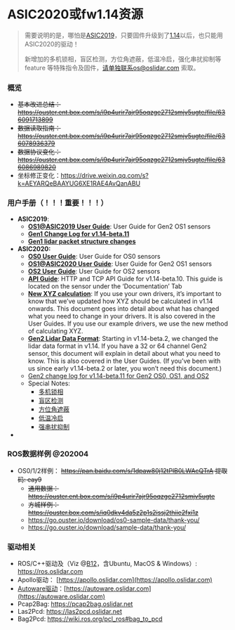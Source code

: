 # ASIC2020或fw1.14资源

> 需要说明的是，哪怕是[ASIC2019](/asic2019)，只要固件升级到了[1.14](https://drive.weixin.qq.com/s?k=AEYARQeBAAYI0GVkHtAE4AvQanABU)以后，也只能用ASIC2020的驱动！
>
> 新增加的多机锁相，盲区检测，方位角遮蔽，低温冷启，强化串扰抑制等feature 等特殊指令及固件，请单独联系os@oslidar.com 索取。

### 概览

- ~~基本改进总结：https://ouster.ent.box.com/s/i9p4urir7ajr95oqzge2712smjv5ugte/file/636091713899~~
- ~~数据读取指南：https://ouster.ent.box.com/s/i9p4urir7ajr95oqzge2712smjv5ugte/file/636078936379~~
- ~~数据协议变化：https://ouster.ent.box.com/s/i9p4urir7ajr95oqzge2712smjv5ugte/file/636086989820~~
- 坐标修正变化：https://drive.weixin.qq.com/s?k=AEYARQeBAAYUG6XE1RAE4AvQanABU

### 用户手册（！！！重要！！！）

- **ASIC2019**:
  - **[OS1@ASIC2019 User Guide](https://data.ouster.io/beta-program/v1.14-beta-11/OS1-Gen1-User-Guide-v1.14.0-beta.11.pdf)**: User Guide for Gen2 OS1 sensors
  - **[Gen1 Change Log  for v1.14-beta.11](https://go.ouster.io/cs/c/?cta_guid=18303bad-efc7-46d7-8f15-b712ce112a94&placement_guid=3936884e-40f9-4aea-8bfa-13cac728a4f8&portal_id=5054152&canon=https%3A%2F%2Fgo.ouster.io%2Fbeta-program%2Fbeta-10%2F&redirect_url=APefjpF5GMrVWGOckS26FrhGQB7VwwVTIkLWvgZty7TfjOY9EhW5V8yNmQOjTty2PjeYCcz9VL8BYLfCKLaeMpCaBrILf6zGZsaMQqmKL56L9LoFFzFMhl3_k_RZueGTyOepD0wTMUrqy39rUaB6Slv7hdSKhVupA9zDEMZSJ_X7PfMmSTFr1m49v6auoLMjVWrmqSvQiQv1gSpCD6Wex3R_PIVDbWwXNmBomgdwQ1sBQYWilcns1soy5FYSXSrRhq_9_lRIzEJxOFebcrnBX-EIZQ90OP20tLYWYbOL-e6aDiUUlKXZ3hWbKhtYgOLA0ehpyICmn9Is&click=34962130-1228-4c01-bab7-d92ecdfa9de0&hsutk=f7f9fa89a9b3a83930a447116d9a1796&signature=AAH58kH5h1_AjQy61oTFgE_fuoihwlopzQ&pageId=29569243223&__hstc=82216777.f7f9fa89a9b3a83930a447116d9a1796.1589280439546.1592541417311.1592549839117.7&__hssc=82216777.1.1592549839117&__hsfp=2237477749&contentType=landing-page)**
  - **[Gen1 lidar packet structure changes](https://data.ouster.io/beta-program/v1.14-beta-10/Gen1%20lidar%20data%20structure.pdf)**
- **ASIC2020:**
  - **[OS0 User Guide](https://data.ouster.io/beta-program/v1.14-beta-11/OS0-User-Guide-v1.14.0-beta.11.pdf)**: User Guide for OS0 sensors
  - **[OS1@ASIC2020 User Guide](https://data.ouster.io/beta-program/v1.14-beta-11/OS1-User-Guide-v1.14.0-beta.11.pdf)**: User Guide for Gen2 OS1 sensors
  - **[OS2 User Guide](https://data.ouster.io/beta-program/v1.14-beta-11/OS2-User-Guide-v1.14.0-beta.11.pdf)**: User Guide for OS2 sensors
  - **[API Guide](https://data.ouster.io/beta-program/v1.14-beta-11/Ouster-Sensor-API-Guide-v1.14.0-beta.11.pdf)**: HTTP and TCP API Guide for v1.14-beta.10. This guide is located on the sensor under the ‘Documentation’ Tab
  - **[New XYZ calculation](https://data.ouster.io/beta-program/v1.14-beta-10/New%20lidar%20range%20data%20to%20XYZ.pdf)**: If you use your own drivers, it’s important to know that we’ve updated how XYZ should be calculated in v1.14 onwards. This document goes into detail about what has changed what you need to change in your drivers. It is also covered in the User Guides. If you use our example drivers, we use the new method of calculating XYZ.
  - **[Gen2 Lidar Data Format](https://data.ouster.io/beta-program/v1.14-beta-10/Gen2%20lidar%20data%20structure.pdf)**: Starting in v1.14-beta.2, we changed the lidar data format in v1.14. If you have a 32 or 64 channel Gen2 sensor, this document will explain in detail about what you need to know. This is also covered in the User Guides. (If you’ve been with us since early v1.14-beta.2 or later, you won’t need this document.)
  - [Gen2 change log for v1.14-beta.11 for Gen2 OS0, OS1, and OS2](https://go.ouster.io/cs/c/?cta_guid=fcb45be5-8e29-4da4-852e-20223246fd9f&placement_guid=a4330d4a-5d67-49ab-9f3a-647007a6ddec&portal_id=5054152&canon=https%3A%2F%2Fgo.ouster.io%2Fbeta-program%2Fbeta-10%2F&redirect_url=APefjpGi_8ITxKWgEFTd8LixwirlQZr89n5aEFGQSTf-bAX-4ilaQZ1ptEg-wJJ2_nfNNz59iHBogspb7y9T-EWQ017u10MRB6znTF5iVjQBhaFxms771fCIXPRSTWKk8zkSlvba1UkWYHqkH-fwr9NoElBw5IYrBJphRQ4rNWEaxmdjc30xozUeoMNc7Jag2388ZRiQZgMLQs702jLWOxAXywaLeoakBGr1oJ-fILCgrcaltTkHVCug2bfnynMhrtfIUkHU3n9yu0pqsM3gQuwvS3x2VZW6FNRhn0Y6YtFU4vWzOUPKeNAOKWSnjT8TOmgdFL7qeofa&click=ae5a13c8-5594-43dc-ab41-aa74d1a8c30e&hsutk=f7f9fa89a9b3a83930a447116d9a1796&signature=AAH58kEqrN7h1RuiRSWyHA7T9rjIW0sbsg&pageId=29569243223&__hstc=82216777.f7f9fa89a9b3a83930a447116d9a1796.1589280439546.1592541417311.1592549839117.7&__hssc=82216777.1.1592549839117&__hsfp=2237477749&contentType=landing-page)
  - Special Notes:
    - [多机锁相](https://go.ouster.io/cs/c/?cta_guid=89950dbc-376e-4864-b95a-6c669bb12d84&placement_guid=3b420160-bfab-41ca-87e3-cf7fe2ba945d&portal_id=5054152&canon=https%3A%2F%2Fgo.ouster.io%2Fbeta-program%2Fbeta-10%2F&redirect_url=APefjpGHSGMXRtZYKX58o6YS3sm8HFDtXn2AqEh7JsM7V8p1wyWNPmil1hB-EWvUy2a87_PLu1nN61RR8ra7viVGDcNYPdNKynOurNNS4TGHhT-7JTVElcnJt_5YXLPlHE0GDqMwyyFdv0s7lcICUsMdy2ApkLwDcMLO-hFOvk2Vx24ZY-DfKb2VdvqC_5_bhE2NwR0g3TJosJfVf9J4DydF1vDUeMGn3OJlaP634Ia8O1NSTfMvxQLfidQ3IR5PP5LdU8xQ9prf0EnggNhFk7_GeN0DA1U17vqn5j3oubkbyrTNZJX3qDnoIoIJrxWDA2NEykQbtywDYvOA5he4o2L6MFL8c5q6kKaiGoa51FxPsY93KP8Xm4E&click=e0264b14-6631-445b-a179-7ce9b8cb72f9&hsutk=309af5574f913a30980d651eafa90dd4&signature=AAH58kEyYSCubKgMd7SYSKBDdlrCrZQmWA&pageId=29569244383&__hstc=82216777.309af5574f913a30980d651eafa90dd4.1598932903127.1599982472787.1600863714552.4&__hssc=82216777.8.1600863714552&__hsfp=3417619826&contentType=landing-page)
    - [盲区检测](https://go.ouster.io/cs/c/?cta_guid=2a2c468d-ef45-4a3a-8184-0a6044955811&placement_guid=faa557f6-952d-4b17-a298-159379075ad1&portal_id=5054152&canon=https%3A%2F%2Fgo.ouster.io%2Fbeta-program%2Fbeta-10%2F&redirect_url=APefjpEJQhzjZPoEr5uAFmkJYwMiMB2G3OqTwaNuBxPLyZKsEP3zZ8erJ1KNYQpdBKJMB-Z3aLkMEn24iROfjs7FGIJfF_m_01sKfaLbEnktgjz7Py49_VEQiwZk9lILt1u9NNCVeTnGRCoS-cB0bJmRRQKIySzKeQJkUA9i0PsXSHzZv6VR0nXgV2--isseNxNxG40GmSNZDVf0oKEShIiga-FjYBITZyNZD78gpRRKkC8-FfhYIqrnL4LWACdB0DyOB2BpF1EaisNRBI76tsG9DHc3Xgwxll35sMiUZSdC_I5DF2GXX1TfeiFFRspIKIv8Boh2Zw2m_X8KyfJ2x2NSy-0j3pwTXMSkjcGolCCQybZRROD9UJ0&click=f741c7a9-dfde-4530-a3ee-9efb836e47d2&hsutk=309af5574f913a30980d651eafa90dd4&signature=AAH58kEOSowh6M98gMFbt1A3p-hdi9wUVA&pageId=29569360225)
    - [方位角遮蔽](https://go.ouster.io/cs/c/?cta_guid=e686bce5-86da-44d8-b95d-1af6fc9d1d87&placement_guid=a7a02ce2-8642-44b6-abfd-c9d2ec3c11a9&portal_id=5054152&canon=https%3A%2F%2Fgo.ouster.io%2Fbeta-program%2Fbeta-10%2F&redirect_url=APefjpFzd00tzaT47K63uvZPSeeuVKiSxZ4VrDWdHpffndnLt0FHboDN1WiJxTQVdfrlRa7jmq4Xlrs0EoI-zvoN3NUS47twZJn56Qi9Jw9k9VS83LmuxShDT8Jl8EpGU7g1lsR8SUHH0XVfnYAVUTO5mytlBJ41JdgAu5LV2xRwdVQCQVcDOIs4me1GCQlTtxTTW08q7wM7eNxoWnMLcOT2seNINjnX4fj7075shkEHqnsFnseBDfjLyblO7XE6jF-I1sZzkIGHOhV2uWzet58BTS5l8RuEcPB3c6bBqhlY_UD81UW2MZM_geOEkyc8Ew0ES-U0ftJwziE4xAr6SrvWvZ73usR759d0G0_D9Ev2w_OMR-D0sB4&click=0c9a82cf-6054-4201-8d2d-9d0d1f64a407&hsutk=309af5574f913a30980d651eafa90dd4&signature=AAH58kHHxN5z6O2s2o-hQkWxu8NgJHn08Q&pageId=29569244219)
    - [低温冷启](https://go.ouster.io/cs/c/?cta_guid=985bb9ea-85b7-4e7a-8c02-191f495468ad&placement_guid=1d338d62-cb37-4a0c-bb32-74c0f8ce52af&portal_id=5054152&canon=https%3A%2F%2Fgo.ouster.io%2Fbeta-program%2Fbeta-10%2F&redirect_url=APefjpER8aVF2V4TbgFW59GDO81ckt_mQTfkTD3fSiVhMikMBPRMpxtQtaYAUd84JsQabwdlYq4aXZXG_ogVAmrVKgj8x-SEVehZd7qE3Nwqpvf3pY7t5ACZXfXh6w8Oh0xQsMNvhw0Q7M-LJOd2BSrcS3d8chETYeZLtUmB9LWG5a3r2mHREa4LPNHaIsC2kLFWLWN3vipTNmta1bv4es1CvM4K11gyI57X9Ytu7ufUlzISVyCQ9bvwdY1MU0MkVzAbiw2Q_7Wl-6_k8uPmqvsIWawiRytlSKr37jSW2nW0GF7O8rXEbO2A4PfqBvB1jQqH-MQ6XKQFP9lb14j3t-Do54K2Uy3IibYDTYFZF1SGS3-dfbqehEM&click=49bfc0cd-b0ce-49c5-8106-47fb32f6f57a&hsutk=309af5574f913a30980d651eafa90dd4&signature=AAH58kGwDPTDo8kPKBmws-HbsNtRrPOziw&pageId=29569244332)
    - [强串扰抑制](https://go.ouster.io/cs/c/?cta_guid=44783b0c-f7c5-47ff-b14f-ddb08d59103b&placement_guid=85210f60-39b1-4f2b-90ba-644b031c8906&portal_id=5054152&canon=https%3A%2F%2Fgo.ouster.io%2Fbeta-program%2Fbeta-10%2F&redirect_url=APefjpHK9iskpDCBFioBB6fsNspyQciqL5buBO5Lgi9mxPvf5MM1RRPQS4fXKy4-LuvIGVXb-jYPXcYVIM54HzupGGiV64CYC5J1FGDN4O2EwB4qZVsgPNvpvRsE9tPZYxs_qKAyuaOODjYWx9w-pN5HHIeM6rImdYFiqICd2BFoPQn0nlukYSSDkVMq3FwdFgYKjWsdgkigQBdlUK47xW2zGIanT9DK7zYTj3KclPWQ9X9zzlXk2_Qe5IzlDWePKS27u68Cb3ZMK1k0ZVKZD0XlvBcPZyealgn86HUUublwBYZ314IYdt0tk_tjLu_5bGjkk7KHOTwYCD10-v976oCRDKtfVVIqEvYJz8UwHIRHv8r_bsmmb8c&click=137eccd7-d14a-4d44-9f7e-84f880a939d5&hsutk=309af5574f913a30980d651eafa90dd4&signature=AAH58kEHc04UTXmTcIqeBun-Njggbmb06A&pageId=29675795068&__hstc=82216777.309af5574f913a30980d651eafa90dd4.1598932903127.1599982472787.1600863714552.4&__hssc=82216777.16.1600863714552&__hsfp=3417619826&contentType=landing-page)
- 



### ROS数据样例 @202004

- OS0/1/2样例： ~~https://pan.baidu.com/s/1dpaw80j12tPlB0LWAcQTrA 提取码: eay9~~
  - ~~通用数据：https://ouster.ent.box.com/s/i9p4urir7ajr95oqzge2712smjv5ugte~~
  - ~~方城样例：https://ouster.box.com/s/iq0dkv4da5z2p1s2issj2thiie2fxi1z~~
  - https://go.ouster.io/download/os0-sample-data/thank-you/
  - https://go.ouster.io/download/sample-data/thank-you/



### 驱动相关

- ROS/C++驱动及（Viz @[B12](https://drive.weixin.qq.com/s?k=AEYARQeBAAYrlTpMBaAE4AvQanABU)，含Ubuntu, MacOS & Windows）:   https://ros.oslidar.com
- Apollo驱动：   [https://apollo.oslidar.com](https://apollo.oslidar.com)
- [Autoware驱动](https://docs.wixstatic.com/ugd/984e93_b4e43111b1dd420cb3bc2c3e13071e71.pdf?index=true)：[https://autoware.oslidar.com](https://autoware.oslidar.com)
- Pcap2Bag: https://pcap2bag.oslidar.net
- Las2Pcd: https://las2pcd.oslidar.net
- Bag2Pcd: https://wiki.ros.org/pcl_ros#bag_to_pcd